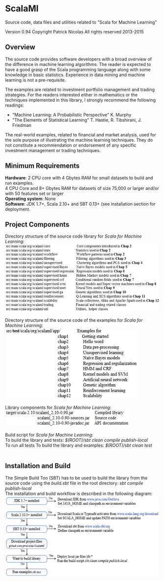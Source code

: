 ScalaMl
=======

Source code, data files and utilities related to "Scala for Machine Learning"


Version 0.94 Copyright Patrick Nicolas All rights reserved 2013-2015

<h2>Overview</h2>
The source code provides software developers with a broad overview of the difference in machine learning algorithms. The reader is expected to have a good grasp of the Scala programming language along with some knowledge in basic statistics. Experience in data mining and machine learning is not a pre-requisite.<br>

The examples are related to investment portfolio management and trading strategies. For the readers interested either in mathematics or the techniques implemented in this library, I strongly recommend the following readings:
<ul>
<li>"Machine Learning: A Probabilistic Perspective" K. Murphy</li>
<li>"The Elements of Statistical Learning" T. Hastie, R. Tibshirani, J. Friedman</li>
</ul>
The real-world examples, related to financial and market analysis, used for the sole purpose of illustrating the machine learning techniques. They do not constitute a recommendation or endorsement of any specific investment management or trading techniques.<br>

<h2>Minimum Requirements</h2>
<b>Hardware</b>: 2 CPU core with 4 Gbytes RAM for small datasets to build and run examples.<br>
4 CPU Core and 8+ Gbytes RAM for datasets of size 75,000 or larger and/or with 50 features set or larger
<br>
<b>Operating system</b>: None<br>
<b>Software</b>: JDK 1.7+, Scala 2.10+ and SBT 0.13+ (see installation section for deployment.<br>

<h2>Project Components</h2>
Directory structure of the source code library for <i>Scala for Machine Learning</i>:<br>
<img src="images/8742OS_libsourcecode.png" alt="Source code"><br>
<br>
Directory structure of the source code of the examples for <i>Scala for Machine Learning</i>:<br>
<img src="images/8742OS_examples.png" alt="Examples"><br>
<br>
Library components for <i>Scala for Machine Learning</i>:<br>
<img src="images/8742OS_lib.png" alt="Libraries"><br>
<br>
Build script for <i>Scala for Machine Learning</i>:<br>
To build the library and tests: <i>$(ROOT)/sbt clean compile publish-local</i><br>
To run all tests
To build the library and examples: <i>$(ROOT)/sbt clean test</i><br>
<br>


<h2>Installation and Build</h2>
The Simple Build Too (SBT) has to be used to build the library from the source code using the <i>build.sbt</i> file in the root directory: <i>sbt compile publish-local</i><br>
The installation and build workflow is described in the following diagram:<br>
<img src="images/8742OS_installation.png" alt="Installation and build"><br>

